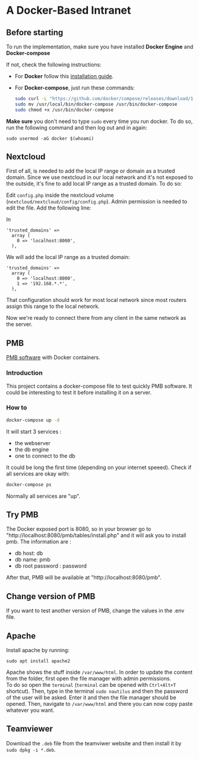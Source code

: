 # A Docker-Based Intranet 

## Before starting

To run the implementation, make sure you have installed **Docker Engine** and **Docker-compose**

If not, check the following instructions:
  * For **Docker** follow this [installation guide](https://docs.docker.com/install/linux/docker-ce/ubuntu/).

  * For **Docker-compose**, just run these commands:
    ```bash
    sudo curl -L "https://github.com/docker/compose/releases/download/1.22.0/docker-compose-$(uname -s)-$(uname -m)"  -o /usr/local/bin/docker-compose
    sudo mv /usr/local/bin/docker-compose /usr/bin/docker-compose
    sudo chmod +x /usr/bin/docker-compose
    ```

**Make sure** you don't need to type `sudo` every time you run docker. To do so, run the following command and then log out and in again:

```source
sudo usermod -aG docker $(whoami)
```

## Nextcloud
First of all, is needed to add the local IP range or domain as a trusted domain. Since we use nextcloud in our local network and it's not exposed to the outside, it's fine to add local IP range as a trusted domain. To do so:

Edit `config.php` inside the nextcloud volume (`nextcloud/nextcloud/config/config.php`). Admin permission is needed to edit the file. Add the following line:

In

```
'trusted_domains' =>
  array (
    0 => 'localhost:8000',
  ),
```

We will add the local IP range as a trusted domain:

```
'trusted_domains' =>
  array (
    0 => 'localhost:8000',
    1 => '192.168.*.*',
  ),
```

That configuration should work for most local network since most routers assign this range to the local network.

Now we're ready to connect there from any client in the same network as the server.





## PMB

[PMB software](https://www.sigb.net/index.php?lvl=cmspage&pageid=6&id_rubrique=220&opac_view=1) with Docker containers.

### Introduction

This project contains a docker-compose file to test quickly PMB software. It could be
interesting to test it before installing it on a server.

### How to

```bash
docker-compose up -d
```

It will start 3 services :
* the webserver
* the db engine 
* one to connect to the db

It could be long the first time (depending on your internet speeed). Check if
all services are okay with:

```bash
docker-compose ps
```

Normally all services are "up".

## Try PMB

The Docker exposed port is 8080, so in your browser go to
"http://localhost:8080/pmb/tables/install.php" and it will ask you to install pmb.
The information are :
* db host: db
* db name: pmb
* db root password : password

After that, PMB will be available at "http://localhost:8080/pmb".

## Change version of PMB

If you want to test another version of PMB, change the values in the .env file.

## Apache

Install apache by running:

`sudo apt install apache2`

Apache shows the stuff inside `/var/www/html`. In order to update the content from the folder, first open the file manager with admin permissions.  
To do so open the `terminal` (`terminal` can be opened with `Ctrl+Alt+T` shortcut). Then, type in the terminal `sudo nautilus` and then the password of the user will be asked. Enter it and then the file manager should be opened. Then, navigate to `/var/www/html` and there you can now copy paste whatever you want.

## Teamviewer

Download the `.deb` file from the teamviwer website and then install it by `sudo dpkg -i *.deb`.
